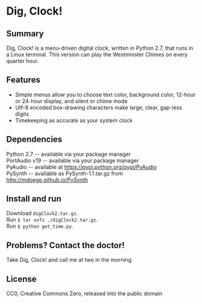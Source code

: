 # Dig, Clock!

## Summary

Dig, Clock! is a menu-driven digital clock, written in Python 2.7, that runs in a Linux terminal. This version can play the Westminster Chimes on every quarter hour.

## Features

* Simple menus allow you to choose text color, background color, 12-hour or 24-hour display, and silent or chime mode
* Utf-8 encoded box-drawing characters make large, clear, gap-less digits
* Timekeeping as accurate as your system clock

## Dependencies
Python 2.7 -- available via your package manager  
PortAudio v19 -- available via your package manager  
PyAudio -- available at https://pypi.python.org/pypi/PyAudio  
PySynth -- available as PySynth-1.1.tar.gz from http://mdoege.github.io/PySynth  

## Install and run
Download ```digClock2.tar.gz```.  
Run ```$ tar xvfz ./digClock2.tar.gz```.  
Run ```$ python get_time.py```.  

## Problems? Contact the doctor!
Take Dig, Clock! and call me at two in the morning.

## License
CC0, Creative Commons Zero, released into the public domain
